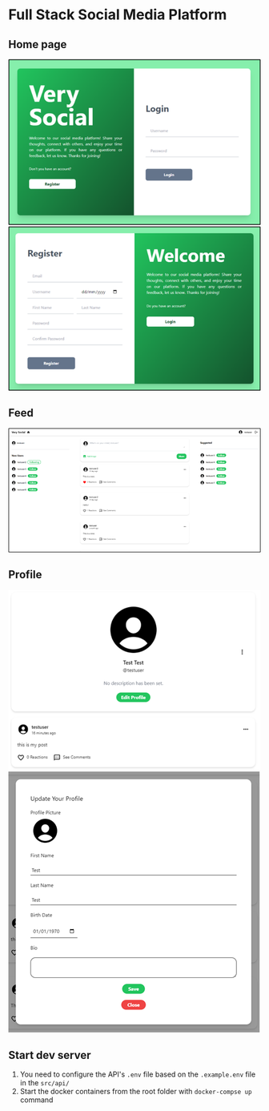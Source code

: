 # Full Stack Social Media Platform

## Home page

![](img/login_page.png)
![](img/register_page.png)

## Feed

![](img/feed.png)

## Profile

![](img/profile_page.png)
![](img/update_profile.png)

## Start dev server

1. You need to configure the API's `.env` file based on the `.example.env` file in the `src/api/`
2. Start the docker containers from the root folder with `docker-compse up` command
